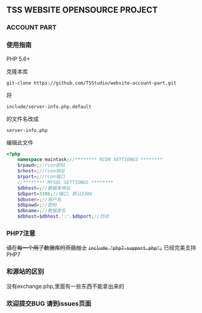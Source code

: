 ## TSS WEBSITE OPENSOURCE PROJECT
### ACCOUNT PART
### 使用指南
PHP 5.6+

克隆本库

`git-clone https://github.com/TSStudio/website-account-part.git`

将

`include/server-info.php.default`

的文件名改成

`server-info.php`

编辑此文件
```php
<?php    
    namespace maintask;//******** RCON SETTIONGS ********
    $rpawd=;//rcon密码
    $rhost=;//rcon地址
    $rport=;//rcon端口
    //******** MYSQL SETTIONGS ********
    $dbhost=;//数据库地址
    $dbport=3306;//端口，默认3306
    $dbuser=;//用户名
    $dbpawd=;//密码
    $dbname=;//数据库名
    $dbhost=$dbhost.':'.$dbport;//勿动
```
### PHP7注意
~~请在每一个用了数据库的页面加上~~
~~`include "php7-support.php";`~~
已经完美支持PHP7
### 和源站的区别
没有exchange.php,里面有一些东西不能拿出来的
### 欢迎提交BUG 请到issues页面